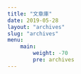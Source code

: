 ```yaml
---
title: "文章庫"
date: 2019-05-28
layout: "archives"
slug: "archives"
menu:
    main:
        weight: -70
        pre: archives
---
```

